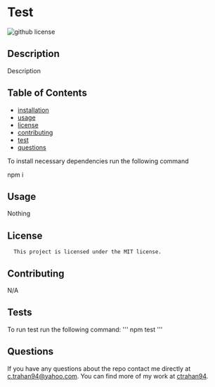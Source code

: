 # Test
  ![github license](https://img.shields.io/badge/license-MIT-blue.svg)

## Description

Description

## Table of Contents

* [installation](#installation)
* [usage](#usage)
* [license](#license)
* [contributing](#contributing)
* [test](#tests)
* [questions](#questions)

To install necessary dependencies run the following command

npm i

## Usage

Nothing

## License
      
      This project is licensed under the MIT license.

## Contributing

N/A

## Tests
To run test run the following command:
'''
npm test
'''

## Questions
If you have any questions about the repo contact me directly at c.trahan94@yahoo.com.
You can find more of my work at [ctrahan94](https://github.com/ctrahan94).

